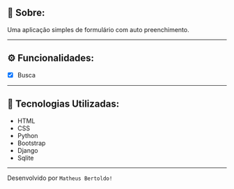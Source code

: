 
## 📖 Sobre:

Uma aplicação simples de formulário com auto preenchimento.


--- 

## ⚙️ Funcionalidades:

- [x] Busca
--- 

## 🚀 Tecnologias Utilizadas:

- HTML
- CSS
- Python
- Bootstrap
- Django
- Sqlite


---
Desenvolvido por `Matheus Bertoldo!`
